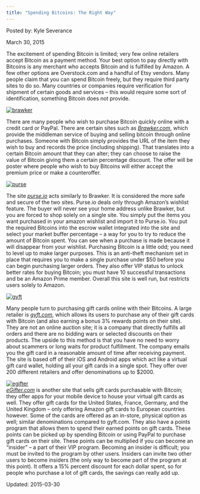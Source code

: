 ```yaml
---
title: "Spending Bitcoins: The Right Way"
---
```


Posted by: Kyle Severance 

<span>March 30, 2015</span>




<p>The excitement of spending Bitcoin is limited; very few online retailers accept Bitcoin as a payment method. Your best option to pay directly with Bitcoins is any merchant who accepts Bitcoin and is fulfilled by Amazon. A few other options are Overstock.com and a handful of Etsy vendors. Many people claim that you can spend Bitcoin freely, but they require third party sites to do so. Many countries or companies require verification for shipment of certain goods and services &#8211; this would require some sort of identification, something Bitcoin does not provide.</p>
<p><a href="/imgs/2014/12/brawker.png"><img class="aligncenter  wp-image-8669" src="/imgs/2014/12/brawker.png" alt="brawker" width="252" height="252" srcset="/imgs/2014/12/brawker.png 400w, /imgs/2014/12/brawker-150x150.png 150w, /imgs/2014/12/brawker-300x300.png 300w, /imgs/2014/12/brawker-55x55.png 55w, /imgs/2014/12/brawker-50x50.png 50w" sizes="(max-width: 252px) 100vw, 252px"/></a></p>
<p>There are many people who wish to purchase Bitcoin quickly online with a credit card or PayPal. There are certain sites such as <a href="https://brawker.com/"><em>Brawker.com</em></a>, which provide the middleman service of buying and selling bitcoin through online purchases. Someone with Bitcoin simply provides the URL of the item they wish to buy and records the price (including shipping). That translates into a certain Bitcoin amount that they can alter; they can choose to raise the value of Bitcoin giving them a certain percentage discount. The offer will be poster where people who wish to buy Bitcoins will either accept the premium price or make a counteroffer.</p>
<p><a href="/imgs/2014/12/purse.png"><img class="aligncenter size-full wp-image-8670" src="/imgs/2014/12/purse.png" alt="purse" width="288" height="288" srcset="/imgs/2014/12/purse.png 288w, /imgs/2014/12/purse-150x150.png 150w, /imgs/2014/12/purse-55x55.png 55w, /imgs/2014/12/purse-50x50.png 50w" sizes="(max-width: 288px) 100vw, 288px"/></a></p>
<p>The site <a href="https://purse.io/"><em>purse.io</em></a> acts similarly to Brawker. It is considered the more safe and secure of the two sites. Purse.io deals only through Amazon’s wishlist feature. The buyer will never see your home address unlike Brawker, but you are forced to shop solely on a single site. You simply put the items you want purchased in your amazon wishlist and import it to Purse.io. You put the required Bitcoins into the escrow wallet integrated into the site and select your market buffer percentage &#8211; a way for you to try to reduce the amount of Bitcoin spent. You can see when a purchase is made because it will disappear from your wishlist. Purchasing Bitcoin is a little odd; you need to level up to make larger purposes. This is an anti-theft mechanism set in place that requires you to make a single purchase under $50 before you can begin purchasing larger orders. They also offer VIP status to unlock better rates for buying Bitcoin; you must have 10 successful transactions and be an Amazon Prime member. Overall this site is well run, but restricts users solely to Amazon.</p>
<p><a href="/imgs/2014/12/gyft.jpg"><img class="aligncenter  wp-image-8671" src="/imgs/2014/12/gyft.jpg" alt="gyft" width="393" height="258" srcset="/imgs/2014/12/gyft.jpg 610w, /imgs/2014/12/gyft-300x197.jpg 300w" sizes="(max-width: 393px) 100vw, 393px"/></a></p>
<p>Many people turn to purchasing gift cards online with their Bitcoins. A large retailer is <a href="http://www.gyft.com/"><em>gyft.com</em></a>, which allows its users to purchase any of their gift cards with Bitcoin (and also earning a bonus 3% rewards points on their site). They are not an online auction site; it is a company that directly fulfills all orders and there are no bidding wars or selected discounts on their products. The upside to this method is that you have no need to worry about scammers or long waits for product fulfillment. The company emails you the gift card in a reasonable amount of time after receiving payment. The site is based off of their iOS and Android apps which act like a virtual gift card wallet, holding all your gift cards in a single spot. They offer over 200 different retailers and offer denominations up to $2000.</p>
<p><a href="/imgs/2014/12/egifter.png"><img class="aligncenter size-full wp-image-8672" src="/imgs/2014/12/egifter.png" alt="egifter" width="336" height="140" srcset="/imgs/2014/12/egifter.png 336w, /imgs/2014/12/egifter-300x125.png 300w" sizes="(max-width: 336px) 100vw, 336px"/></a><br/>
<a href="https://www.egifter.com/"><em>eGifter.com</em></a> is another site that sells gift cards purchasable with Bitcoin; they offer apps for your mobile device to house your virtual gift cards as well. They offer gift cards for the United States, France, Germany, and the United Kingdom &#8211; only offering Amazon gift cards to European countries however. Some of the cards are offered as an in-store, physical option as well; similar denominations compared to gyft.com. They also have a points program that allows them to spend their earned points on gift cards. These points can be picked up by spending Bitcoin or using PayPal to purchase gift cards on their site. These points can be multiplied if you can become an “insider” &#8211; a part of their VIP program. Becoming an insider is difficult; you must be invited to the program by other users. Insiders can invite two other users to become insiders (the only way to become part of the program at this point). It offers a 15% percent discount for each dollar spent, so for people who purchase a lot of gift cards, the savings can really add up.</p>

Updated: 2015-03-30

